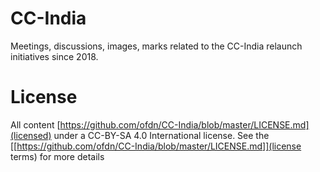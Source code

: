 # CC-India
Meetings, discussions, images, marks related to the CC-India relaunch initiatives since 2018.

# License
All content [https://github.com/ofdn/CC-India/blob/master/LICENSE.md](licensed) under a CC-BY-SA 4.0 International license. See the [[https://github.com/ofdn/CC-India/blob/master/LICENSE.md]](license terms) for more details
